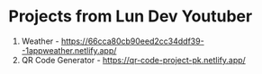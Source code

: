 #  Projects from Lun Dev Youtuber

01. Weather - https://66cca80cb90eed2cc34ddf39--1appweather.netlify.app/
04. QR Code Generator - https://qr-code-project-pk.netlify.app/
   
